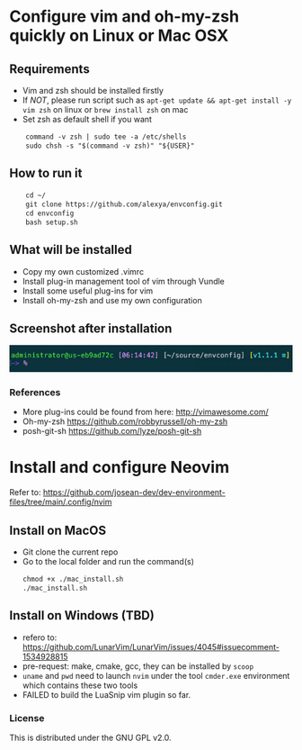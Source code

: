 # Configure vim and oh-my-zsh quickly on Linux or Mac OSX

## Requirements
* Vim and zsh should be installed firstly
* If *NOT*, please run script such as `apt-get update && apt-get install -y vim zsh` on linux or `brew install zsh` on mac
* Set zsh as default shell if you want
```
    command -v zsh | sudo tee -a /etc/shells
    sudo chsh -s "$(command -v zsh)" "${USER}"
```

## How to run it
```
    cd ~/
    git clone https://github.com/alexya/envconfig.git
    cd envconfig
    bash setup.sh
```

## What will be installed
* Copy my own customized .vimrc
* Install plug-in management tool of vim through Vundle
* Install some useful plug-ins for vim
* Install oh-my-zsh and use my own configuration

## Screenshot after installation
![](images/alexya-zsh-01.png)

### References
* More plug-ins could be found from here: http://vimawesome.com/
* Oh-my-zsh https://github.com/robbyrussell/oh-my-zsh
* posh-git-sh https://github.com/lyze/posh-git-sh

# Install and configure Neovim
Refer to: https://github.com/josean-dev/dev-environment-files/tree/main/.config/nvim
## Install on MacOS
* Git clone the current repo
* Go to the local folder and run the command(s)
    ```
    chmod +x ./mac_install.sh
    ./mac_install.sh
    ```

## Install on Windows (TBD)
* refero to: https://github.com/LunarVim/LunarVim/issues/4045#issuecomment-1534928815
* pre-request: make, cmake, gcc, they can be installed by `scoop`
* `uname` and `pwd` need to launch `nvim` under the tool `cmder.exe` environment which contains these two tools
* FAILED to build the LuaSnip vim plugin so far.

### License

This is distributed under the GNU GPL v2.0.
